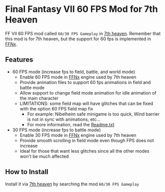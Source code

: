# Final Fantasy VII 60 FPS Mod for 7th Heaven

FF VII 60 FPS mod called `60/30 FPS Gameplay` in [7th heaven](https://github.com/tsunamods-codes/7th-Heaven). 
Remember that this mod is for 7th heaven, but the support for 60 fps is implemented in [FFNx](https://github.com/julianxhokaxhiu/FFNx).

## Features

- 60 FPS mode (increase fps to field, battle, and world mode)
  - Enable 60 FPS mode in [FFNx](https://github.com/julianxhokaxhiu/FFNx) engine used by 7th heaven
  - Provide animation files to support 60 fps animations in field and battle mode
  - Allow support to change field mode animation for idle animation of the main character
  - LIMITATIONS: some field map will have glitches that can be fixed with the option 60 FPS field map fix
    - For example: Nibelheim safe minigame is too quick, Wind barrier is not in sync with animations, etc...
    - For more information, read the [Readme.txt](src/Readme.txt)
- 30 FPS mode (increase fps to battle mode)
  - Enable 30 FPS mode in [FFNx](https://github.com/julianxhokaxhiu/FFNx) engine used by 7th heaven
  - Provide smooth scrolling in field mode even though FPS does not increase
  - Ideal for those that want less glitches since all the other modes won't be much affected

## How to Install

Install it via [7th heaven](https://github.com/tsunamods-codes/7th-Heaven) by searching the mod `60/30 FPS Gameplay`
